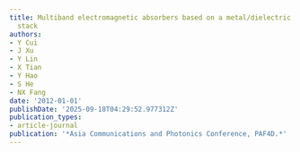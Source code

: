 ```yaml
---
title: Multiband electromagnetic absorbers based on a metal/dielectric multilayer
  stack
authors:
- Y Cui
- J Xu
- Y Lin
- X Tian
- Y Hao
- S He
- NX Fang
date: '2012-01-01'
publishDate: '2025-09-18T04:29:52.977312Z'
publication_types:
- article-journal
publication: '*Asia Communications and Photonics Conference, PAF4D.*'
---
```

